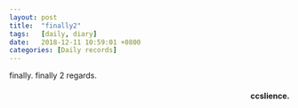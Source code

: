 ```yaml
---
layout: post
title:  "finally2"
tags:   [daily, diary]
date:   2018-12-11 10:59:01 +0800
categories: [Daily records]
---
```




finally.
finally 2
regards.
<h4 align = "right">ccslience.</h4>

